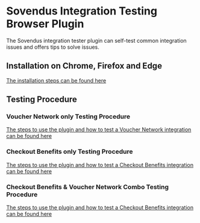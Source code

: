 # Sovendus Integration Testing Browser Plugin

The Sovendus integration tester plugin can self-test common integration issues and offers tips to solve issues.

## Installation on Chrome, Firefox and Edge

[The installation steps can be found here](https://github.com/Sovendus-GmbH/Sovendus-Integration-Selftester-Browser-Plugin/docs/installation.md)

## Testing Procedure

### Voucher Network only Testing Procedure

[The steps to use the plugin and how to test a Voucher Network integration can be found here](https://github.com/Sovendus-GmbH/Sovendus-Integration-Selftester-Browser-Plugin/docs/VN-procedure.md)

### Checkout Benefits only Testing Procedure

[The steps to use the plugin and how to test a Checkout Benefits integration can be found here](https://github.com/Sovendus-GmbH/Sovendus-Integration-Selftester-Browser-Plugin/docs/CB-procedure.md)

### Checkout Benefits & Voucher Network Combo Testing Procedure

[The steps to use the plugin and how to test a Checkout Benefits integration can be found here](https://github.com/Sovendus-GmbH/Sovendus-Integration-Selftester-Browser-Plugin/docs/VN-CB-procedure.md)
